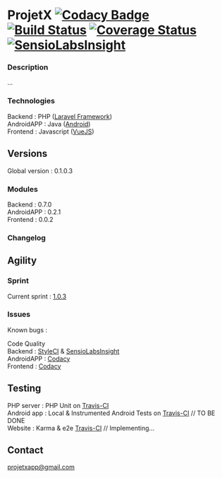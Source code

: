 ProjetX [![Codacy Badge](https://api.codacy.com/project/badge/Grade/464039e29eb04025aa5495982e0f0165)](https://www.codacy.com/app/paul.bouquet/ProjetX?utm_source=github.com&utm_medium=referral&utm_content=Herklos/ProjetX&utm_campaign=badger) [![Build Status](https://travis-ci.org/Herklos/ProjetX.png)](https://travis-ci.org/Herklos/ProjetX) [![Coverage Status](https://coveralls.io/repos/github/Herklos/ProjetX/badge.svg?branch=master)](https://coveralls.io/github/Herklos/ProjetX?branch=master) [![SensioLabsInsight](https://insight.sensiolabs.com/projects/7fb64c6d-d71e-4e1c-a289-3aaaa565d219/mini.png)](https://insight.sensiolabs.com/projects/7fb64c6d-d71e-4e1c-a289-3aaaa565d219)
============================
### Description
... <br>

### Technologies
Backend : PHP ([Laravel Framework](https://laravel.com))<br>
AndroidAPP : Java ([Android](https://developer.android.com))<br>
Frontend : Javascript ([VueJS](https://vuejs.org))<br>

Versions
------------
Global version : 0.1.0.3

### Modules
Backend : 0.7.0 <br>
AndroidAPP : 0.2.1 <br>
Frontend : 0.0.2 <br>

### Changelog

Agility
------------

### Sprint
Current sprint  : [1.0.3](https://zube.io/herklos/projectx/w/workspace-1/sprintboard?where%5Bsprint_id%5D=17485)<br>


### Issues
Known bugs  :<br>

Code Quality <br>
Backend : [StyleCI](https://styleci.io/repos/96699711) & [SensioLabsInsight](https://insight.sensiolabs.com/projects/7fb64c6d-d71e-4e1c-a289-3aaaa565d219)<br>
AndroidAPP : [Codacy](https://www.codacy.com/app/paul.bouquet/ProjetX)<br>
Frontend : [Codacy](https://www.codacy.com/app/paul.bouquet/ProjetX)<br>

Testing
------------
PHP server : PHP Unit on [Travis-CI](https://travis-ci.org/Herklos/ProjetX) <br>
Android app : Local & Instrumented Android Tests on [Travis-CI](https://travis-ci.org/Herklos/ProjetX) // TO BE DONE <br>
Website : Karma & e2e [Travis-CI](https://travis-ci.org/Herklos/ProjetX) // Implementing...

Contact
------------
projetxapp@gmail.com
